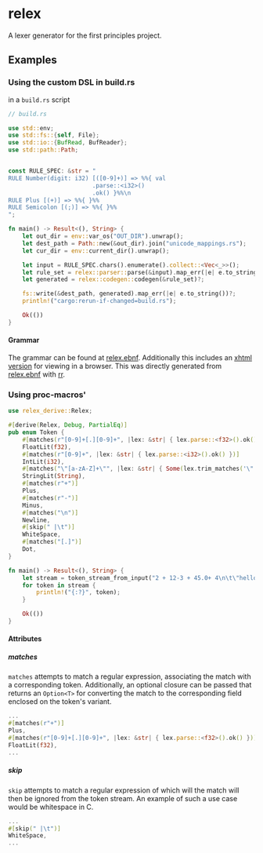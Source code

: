 # relex
A lexer generator for the first principles project.

## Examples
### Using the custom DSL in build.rs

in a `build.rs` script

```rust
// build.rs

use std::env;
use std::fs::{self, File};
use std::io::{BufRead, BufReader};
use std::path::Path;


const RULE_SPEC: &str = "
RULE Number(digit: i32) [([0-9]+)] => %%{ val
                        .parse::<i32>()
                        .ok() }%%\n
RULE Plus [(+)] => %%{ }%%
RULE Semicolon [(;)] => %%{ }%%
";

fn main() -> Result<(), String> { 
	let out_dir = env::var_os("OUT_DIR").unwrap();
    let dest_path = Path::new(&out_dir).join("unicode_mappings.rs");
    let cur_dir = env::current_dir().unwrap();

    let input = RULE_SPEC.chars().enumerate().collect::<Vec<_>>();
    let rule_set = relex::parser::parse(&input).map_err(|e| e.to_string())?;
    let generated = relex::codegen::codegen(&rule_set)?;

    fs::write(&dest_path, generated).map_err(|e| e.to_string())?;
    println!("cargo:rerun-if-changed=build.rs");

	Ok(())
}
```

#### Grammar
The grammar can be found at [relex.ebnf](./docs/relex.ebnf). Additionally this includes an [xhtml version](./docs/relex.xhtml) for viewing in a browser. This was directly generated from [relex.ebnf](./docs/relex.ebnf) with [rr](https://githug.com/ncatelli/rr-docker.git).

### Using proc-macros'

```rust
use relex_derive::Relex;

#[derive(Relex, Debug, PartialEq)]
pub enum Token {
    #[matches(r"[0-9]+[.][0-9]+", |lex: &str| { lex.parse::<f32>().ok() })]
    FloatLit(f32),
    #[matches(r"[0-9]+", |lex: &str| { lex.parse::<i32>().ok() })]
    IntLit(i32),
    #[matches("\"[a-zA-Z]+\"", |lex: &str| { Some(lex.trim_matches('\"').to_string()) })]
    StringLit(String),
    #[matches(r"+")]
    Plus,
    #[matches(r"-")]
    Minus,
    #[matches("\n")]
    Newline,
    #[skip(" |\t")]
    WhiteSpace,
    #[matches("[.]")]
    Dot,
}

fn main() -> Result<(), String> {
    let stream = token_stream_from_input("2 + 12-3 + 45.0+ 4\n\t\"hello\"")?;
    for token in stream {
        println!("{:?}", token);
    }

    Ok(())
}
```

#### Attributes
##### matches
`matches` attempts to match a regular expression, associating the match with a corresponding token. Additionally, an optional closure can be passed that returns an `Option<T>` for converting the match to the corresponding field enclosed on the token's variant.

```rust
...
#[matches(r"+")]
Plus,
#[matches(r"[0-9]+[.][0-9]+", |lex: &str| { lex.parse::<f32>().ok() })]
FloatLit(f32),
...
```

##### skip
`skip` attempts to match a regular expression of which will the match will then be ignored from the token stream. An example of such a use case would be whitespace in C. 

```rust
...
#[skip(" |\t")]
WhiteSpace,
...
```